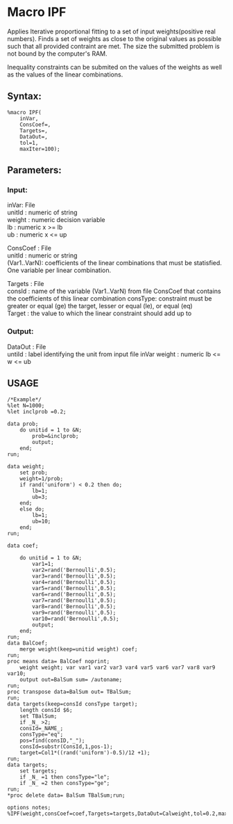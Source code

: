 # Macro IPF  
Applies Iterative proportional fitting to a set of input weights(positive real numbers).
Finds a set of weights as close to the original values as possible such that all provided contraint are met.
The size the submitted problem is not bound by the computer's RAM.

Inequality constraints can be submited on the values of the weights as well as the values of the linear combinations.  

## Syntax:

```SAS
%macro IPF(
	inVar,
	ConsCoef=,
	Targets=,
	DataOut=,
	tol=1,
	maxIter=100);  
```
## Parameters:
### Input:
inVar: File  
	unitId  : numeric of string  
	weight  : numeric decision variable  
	lb	: numeric x >= lb  
	ub	: numeric x <= up  

ConsCoef : File  
	unitId      : numeric or string  
	(Var1..VarN): coefficients of the linear combinations that must be statisfied. One variable per linear combination. 

Targets : File  
	consId 	: name of the variable (Var1..VarN) from file ConsCoef that contains the coefficients of this linear combination
	consType: constraint must be greater or equal (ge) the target, lesser or equal (le), or equal (eq)  
	Target  : the value to which the linear constraint should add up to    

### Output:
DataOut : File  
	untiId  : label identifying the unit from input file inVar 
	weight	: numeric lb <=	w <= ub


## USAGE 
```SAS
/*Example*/  
%let N=1000;  
%let inclprob =0.2;  

data prob;  
	do unitid = 1 to &N;  
		prob=&inclprob;
		output;    
	end;  
run;  

data weight;  
	set prob;  
	weight=1/prob;  
	if rand('uniform') < 0.2 then do;  
		lb=1;  
		ub=3;  
	end;  
	else do;  
		lb=1;  
		ub=10;  
	end;  
run;    

data coef;  

	do unitid = 1 to &N;
		var1=1;
		var2=rand('Bernoulli',0.5);
		var3=rand('Bernoulli',0.5);
		var4=rand('Bernoulli',0.5);
		var5=rand('Bernoulli',0.5);
		var6=rand('Bernoulli',0.5);
		var7=rand('Bernoulli',0.5);
		var8=rand('Bernoulli',0.5);
		var9=rand('Bernoulli',0.5);
		var10=rand('Bernoulli',0.5);
		output; 
	end;
run;  
data BalCoef;  
	merge weight(keep=unitid weight) coef;  
run;  
proc means data= BalCoef noprint;
	weight weight; var var1 var2 var3 var4 var5 var6 var7 var8 var9 var10;
	output out=BalSum sum= /autoname;
run;  
proc transpose data=BalSum out= TBalSum;
run;  
data targets(keep=consId consType target);  
	length consId $6;  
	set TBalSum;  
	if _N_ >2;  
	consId=_NAME_;  
	consType="eq";  
	pos=find(consID,"_");  
	consId=substr(ConsId,1,pos-1);  
	target=Col1*((rand('uniform')-0.5)/12 +1);  
run;  
data targets;  
	set targets;  
	if _N_ =1 then consType="le";  
	if _N_ =2 then consType="ge";  
run;   
*proc delete data= BalSum TBalSum;run;  

options notes;  
%IPF(weight,consCoef=coef,Targets=targets,DataOut=Calweight,tol=0.2,maxiter=400);
```
